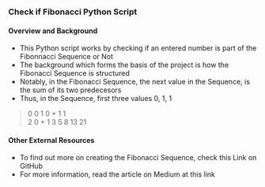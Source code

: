 ### Check if Fibonacci Python Script
#### Overview and Background
- This Python script works by checking if an entered number is part of the Fibonnacci Sequence or Not
- The background which forms the basis of the project is how the Fibonacci Sequence is structured
- Notably, in the Fibonacci Sequence, the next value in the Sequence, is the sum of its two predecesors
- Thus, in the Sequence, first three values 0, 1, 1
> 0    0
> 1    0 + 1
> 1    
> 2    0 + 1
> 3
> 5
> 8
> 13
> 21
> 

#### Other External Resources
- To find out more on creating the Fibonacci Sequence, check this Link on GitHub
- For more information, read the article on Medium at this link 
